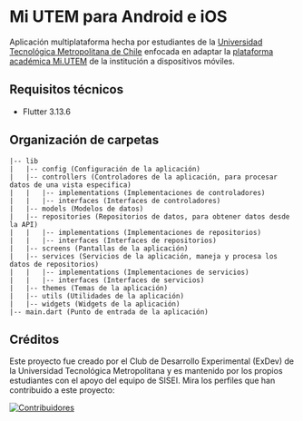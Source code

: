 # Mi UTEM para Android e iOS
Aplicación multiplataforma hecha por estudiantes de la [Universidad Tecnológica Metropolitana de Chile](https://www.utem.cl/) enfocada en adaptar la [plataforma académica Mi.UTEM](https://mi.utem.cl/) de la institución a dispositivos móviles.

## Requisitos técnicos
- Flutter 3.13.6

## Organización de carpetas
```
|-- lib
|   |-- config (Configuración de la aplicación)
|   |-- controllers (Controladores de la aplicación, para procesar datos de una vista especifica)
|   |   |-- implementations (Implementaciones de controladores)
|   |   |-- interfaces (Interfaces de controladores)
|   |-- models (Modelos de datos)
|   |-- repositories (Repositorios de datos, para obtener datos desde la API)
|   |   |-- implementations (Implementaciones de repositorios)
|   |   |-- interfaces (Interfaces de repositorios)
|   |-- screens (Pantallas de la aplicación)
|   |-- services (Servicios de la aplicación, maneja y procesa los datos de repositorios)
|   |   |-- implementations (Implementaciones de servicios)
|   |   |-- interfaces (Interfaces de servicios)
|   |-- themes (Temas de la aplicación)
|   |-- utils (Utilidades de la aplicación)
|   |-- widgets (Widgets de la aplicación)
|-- main.dart (Punto de entrada de la aplicación)
```

## Créditos
Este proyecto fue creado por el Club de Desarrollo Experimental (ExDev) de la Universidad Tecnológica Metropolitana y es mantenido por los propios estudiantes con el apoyo del equipo de SISEI. Mira los perfiles que han contribuido a este proyecto:

<a href="https://github.com/exdevutem/mi-utem/graphs/contributors">
  <img src="https://contrib.rocks/image?repo=exdevutem/mi-utem" alt="Contribuidores"/>
</a>